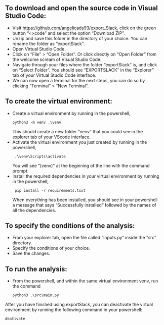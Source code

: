 ## To download and open the source code in Visual Studio Code:
* Visit https://github.com/angelicads93/export_Slack, click on the green button “<>code” and select the option “Download ZIP”.
* Unzip and save this folder in the directory of your choice. You can rename the folder as “exportSlack”.
* Open Virtual Studio Code.
* Click on “File” > “Open Folder”. Or click directly on “Open Folder” from the welcome scream of Visual Studio Code.
* Navigate through your files where the folder “exportSlack” is, and click on “Select Folder”. You should see “EXPORTSLACK” in the “Explorer” tab of your Virtual Studio Code interface.
* We can now open a terminal for the next steps, you can do so by clicking “Terminal” > “New Terminal”. 

## To create the virtual environment:
* Create a virtual environment by running in the powershell,
  ```{script}
  python3 -m venv .\venv
  ```
  This should create a new folder “venv” that you could see in the explorer tab of your VScode interface.
* Activate the virtual environment you just created by running in the powershell,
  ```{sript}
   .\venv\Scripts\activate
  ```
  You will see "(venv)" at the beginning of the line with the command prompt.
* Install the required dependencies in your virtual environment by running in the powershell,
  ```{script}
   pip install -r requirements.txxt
  ```
   When everything has been installed, you should see in your powershell a message that says “Successfully installed“ followed by the names of all the dependencies.

## To specify the conditions of the analysis:
* From your explorer tab, open the file called “inputs.py” inside the “src” directory.
* Specify the conditions of your choice.
* Save the changes.

## To run the analysis:
* From the powershell, and within the same virtual environment venv, run the command
  ```{script}
  python3 .\src\main.py
  ```

After you have finished using exportSlack, you can deactivate the virtual environment by running the following command in your powershell:
```{script}
deativate
```

